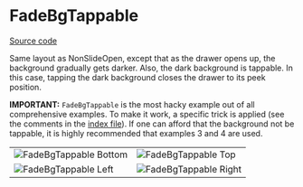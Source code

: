 # FadeBgTappable

[Source code](../../example/src/FadeBgTappable)

Same layout as NonSlideOpen, except that as the drawer opens up, the background gradually gets darker. Also, the dark background is tappable. In this case, tapping the dark background closes the drawer to its peek position.

**IMPORTANT:** `FadeBgTappable` is the most hacky example out of all comprehensive examples. To make it work, a specific trick is applied (see the comments in the [index file](./example/src/FadeBgTappable/index.tsx)). If one can afford that the background not be tappable, it is highly recommended that examples 3 and 4 are used.

<table>
  <tr>
    <td> <img src="./images/fadeBgTappable/bottom.gif" alt="FadeBgTappable Bottom" /> </td>
    <td> <img src="./images/fadeBgTappable/top.gif" alt="FadeBgTappable Top" /> </td>
  </tr>
  <tr>
    <td> <img src="./images/fadeBgTappable/left.gif" alt="FadeBgTappable Left" /> </td>
    <td> <img src="./images/fadeBgTappable/right.gif" alt="FadeBgTappable Right" /> </td>
  </tr>
</table>